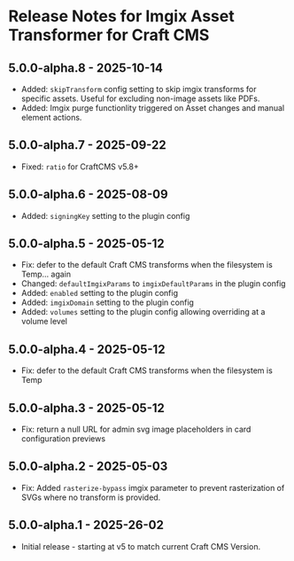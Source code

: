 # Release Notes for Imgix Asset Transformer for Craft CMS

## 5.0.0-alpha.8 - 2025-10-14

- Added: `skipTransform` config setting to skip imgix transforms for specific assets. Useful for excluding non-image assets like PDFs.
- Added: Imgix purge functionlity triggered on Asset changes and manual element actions.

## 5.0.0-alpha.7 - 2025-09-22

- Fixed: `ratio` for CraftCMS v5.8+

## 5.0.0-alpha.6 - 2025-08-09

- Added: `signingKey` setting to the plugin config

## 5.0.0-alpha.5 - 2025-05-12

- Fix: defer to the default Craft CMS transforms when the filesystem is Temp… again
- Changed: `defaultImgixParams` to `imgixDefaultParams` in the plugin config
- Added: `enabled` setting to the plugin config
- Added: `imgixDomain` setting to the plugin config
- Added: `volumes` setting to the plugin config allowing overriding at a volume level

## 5.0.0-alpha.4 - 2025-05-12

- Fix: defer to the default Craft CMS transforms when the filesystem is Temp

## 5.0.0-alpha.3 - 2025-05-12

- Fix: return a null URL for admin svg image placeholders in card configuration previews

## 5.0.0-alpha.2 - 2025-05-03

- Fix: Added `rasterize-bypass` imgix parameter to prevent rasterization of SVGs where no transform is provided.

## 5.0.0-alpha.1 - 2025-26-02

- Initial release - starting at v5 to match current Craft CMS Version.
